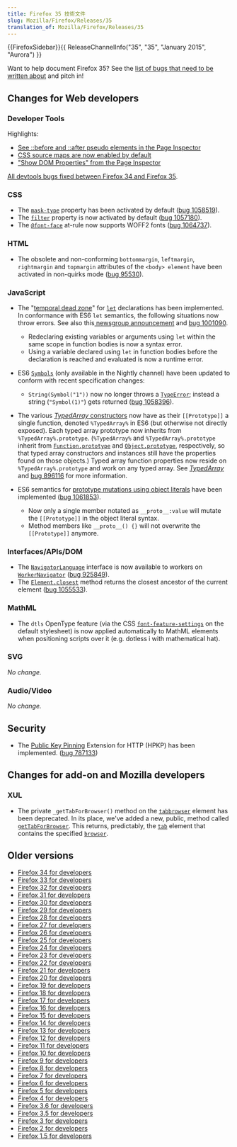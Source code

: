 ```yaml
---
title: Firefox 35 技術文件
slug: Mozilla/Firefox/Releases/35
translation_of: Mozilla/Firefox/Releases/35
---
```

{{FirefoxSidebar}}{{ ReleaseChannelInfo("35", "35", "January 2015", "Aurora") }}

Want to help document Firefox 35? See the [list of bugs that need to be written about](http://beta.elchi3.de/doctracker/#list=fx&version=35.0) and pitch in!

## Changes for Web developers

### Developer Tools

Highlights:

- [See ::before and ::after pseudo elements in the Page Inspector](/en-US/docs/Tools/Page_Inspector#.3A.3Abefore_and_.3A.3Aafter)
- [CSS source maps are now enabled by default](/en-US/docs/Tools/Style_Editor#Source_map_support)
- ["Show DOM Properties" from the Page Inspector](/en-US/docs/Tools/Page_Inspector#Element_popup_menu_2)

[All devtools bugs fixed between Firefox 34 and Firefox 35](https://bugzilla.mozilla.org/buglist.cgi?resolution=FIXED&chfieldto=2014-10-13&chfield=resolution&query_format=advanced&chfieldfrom=2014-09-02&chfieldvalue=FIXED&component=Developer%20Tools&component=Developer%20Tools%3A%203D%20View&component=Developer%20Tools%3A%20Canvas%20Debugger&component=Developer%20Tools%3A%20Console&component=Developer%20Tools%3A%20Debugger&component=Developer%20Tools%3A%20Framework&component=Developer%20Tools%3A%20Graphic%20Commandline%20and%20Toolbar&component=Developer%20Tools%3A%20Inspector&component=Developer%20Tools%3A%20Memory&component=Developer%20Tools%3A%20Netmonitor&component=Developer%20Tools%3A%20Object%20Inspector&component=Developer%20Tools%3A%20Profiler&component=Developer%20Tools%3A%20Responsive%20Mode&component=Developer%20Tools%3A%20Scratchpad&component=Developer%20Tools%3A%20Source%20Editor&component=Developer%20Tools%3A%20Storage%20Inspector&component=Developer%20Tools%3A%20Style%20Editor&component=Developer%20Tools%3A%20Timeline&component=Developer%20Tools%3A%20User%20Stories&component=Developer%20Tools%3A%20Web%20Audio%20Editor&component=Developer%20Tools%3A%20WebGL%20Shader%20Editor&component=Developer%20Tools%3A%20WebIDE&component=Simulator&product=Firefox&product=Firefox%20OS&list_id=11184176).

### CSS

- The [`mask-type`](/zh-TW/docs/Web/CSS/mask-type) property has been activated by default ([bug 1058519](https://bugzilla.mozilla.org/show_bug.cgi?id=1058519)).
- The [`filter`](/zh-TW/docs/Web/CSS/filter) property is now activated by default ([bug 1057180](https://bugzilla.mozilla.org/show_bug.cgi?id=1057180)).
- The [`@font-face`](/zh-TW/docs/Web/CSS/@font-face) at-rule now supports WOFF2 fonts ([bug 1064737](https://bugzilla.mozilla.org/show_bug.cgi?id=1064737)).

### HTML

- The obsolete and non-conforming `bottommargin`, `leftmargin`, `rightmargin` and `topmargin` attributes of the `<body> element` have been activated in non-quirks mode ([bug 95530](https://bugzilla.mozilla.org/show_bug.cgi?id=95530)).

### JavaScript

- The "[temporal dead zone](/en-US/docs/Web/JavaScript/Reference/Statements/let#Temporal_dead_zone_and_errors_with_let)" for [`let`](/en-US/docs/Web/JavaScript/Reference/Statements/let) declarations has been implemented. In conformance with ES6 `let` semantics, the following situations
  now throw errors. See also this[ newsgroup announcement](https://groups.google.com/forum/#!topic/mozilla.dev.platform/tezdW299Zds) and [bug 1001090](https://bugzilla.mozilla.org/show_bug.cgi?id=1001090).

  - Redeclaring existing variables or arguments using `let` within the same scope in function bodies is now a syntax error.
  - Using a variable declared using `let` in function bodies before the declaration is reached and evaluated is now a runtime error.

- ES6 [`Symbols`](/zh-TW/docs/Web/JavaScript/Reference/Symbols) (only available in the Nightly channel) have been updated to conform with recent specification changes:

  - `String(Symbol("1"))` now no longer throws a [`TypeError`](/zh-TW/docs/Web/JavaScript/Reference/TypeError); instead a string (`"Symbol(1)"`) gets returned ([bug 1058396](https://bugzilla.mozilla.org/show_bug.cgi?id=1058396)).

- The various [_TypedArray_ constructors](/en-US/docs/Web/JavaScript/Reference/Global_Objects/TypedArray#TypedArray_objects) now have as their `[[Prototype]]` a single function, denoted `%TypedArray%` in ES6 (but otherwise not directly exposed). Each typed array prototype now inherits from `%TypedArray%.prototype`. (`%TypedArray%` and `%TypedArray%.prototype` inherit from [`Function.prototype`](/en-US/docs/Web/JavaScript/Reference/Global_Objects/Function/prototype) and [`Object.prototype`](/en-US/docs/Web/JavaScript/Reference/Global_Objects/Object/prototype), respectively, so that typed array constructors and instances still have the properties found on those objects.) Typed array function properties now reside on `%TypedArray%.prototype` and work on any typed array. See [_TypedArray_](/en-US/docs/Web/JavaScript/Reference/Global_Objects/TypedArray#Description) and [bug 896116](https://bugzilla.mozilla.org/show_bug.cgi?id=896116) for more information.
- ES6 semantics for [prototype mutations using object literals](/en-US/docs/Web/JavaScript/Reference/Operators/Object_initializer#Prototype_mutation) have been implemented ([bug 1061853](https://bugzilla.mozilla.org/show_bug.cgi?id=1061853)).

  - Now only a single member notated as `__proto__:value` will mutate the `[[Prototype]]` in the object literal syntax.
  - Method members like `__proto__() {}` will not overwrite the `[[Prototype]]` anymore.

### Interfaces/APIs/DOM

- The [`NavigatorLanguage`](/zh-TW/docs/Web/API/NavigatorLanguage) interface is now available to workers on [`WorkerNavigator`](/zh-TW/docs/Web/API/WorkerNavigator) ([bug 925849](https://bugzilla.mozilla.org/show_bug.cgi?id=925849)).
- The [`Element.closest`](/zh-TW/docs/Web/API/Element/closest) method returns the closest ancestor of the current element ([bug 1055533](https://bugzilla.mozilla.org/show_bug.cgi?id=1055533)).

### MathML

- The `dtls` OpenType feature (via the CSS [`font-feature-settings`](/zh-TW/docs/Web/CSS/font-feature-settings) on the default stylesheet) is now applied automatically to MathML elements when positioning scripts over it (e.g. dotless i with mathematical hat).

### SVG

_No change._

### Audio/Video

_No change._

## Security

- The [Public Key Pinning](/en-US/docs/Web/Security/Public_Key_Pinning) Extension for HTTP (HPKP) has been implemented. ([bug 787133](https://bugzilla.mozilla.org/show_bug.cgi?id=787133))

## Changes for add-on and Mozilla developers

### XUL

- The private `_getTabForBrowser()` method on the [`tabbrowser`](/zh-TW/docs/Mozilla/Tech/XUL/tabbrowser) element has been deprecated. In its place, we've added a new, public, method called [`getTabForBrowser`](/zh-TW/docs/Mozilla/Tech/XUL/Method/getTabForBrowser). This returns, predictably, the [`tab`](/zh-TW/docs/Mozilla/Tech/XUL/tab) element that contains the specified [`browser`](/zh-TW/docs/Mozilla/Tech/XUL/browser).

## Older versions

- [Firefox 34 for developers](/zh-TW/docs/Mozilla/Firefox/Releases/34)
- [Firefox 33 for developers](/zh-TW/docs/Mozilla/Firefox/Releases/33)
- [Firefox 32 for developers](/zh-TW/docs/Mozilla/Firefox/Releases/32)
- [Firefox 31 for developers](/zh-TW/docs/Mozilla/Firefox/Releases/31)
- [Firefox 30 for developers](/zh-TW/docs/Mozilla/Firefox/Releases/30)
- [Firefox 29 for developers](/zh-TW/docs/Mozilla/Firefox/Releases/29)
- [Firefox 28 for developers](/zh-TW/docs/Mozilla/Firefox/Releases/28)
- [Firefox 27 for developers](/zh-TW/docs/Mozilla/Firefox/Releases/27)
- [Firefox 26 for developers](/zh-TW/docs/Mozilla/Firefox/Releases/26)
- [Firefox 25 for developers](/zh-TW/docs/Mozilla/Firefox/Releases/25)
- [Firefox 24 for developers](/zh-TW/docs/Mozilla/Firefox/Releases/24)
- [Firefox 23 for developers](/zh-TW/docs/Mozilla/Firefox/Releases/23)
- [Firefox 22 for developers](/zh-TW/docs/Mozilla/Firefox/Releases/22)
- [Firefox 21 for developers](/zh-TW/docs/Mozilla/Firefox/Releases/21)
- [Firefox 20 for developers](/zh-TW/docs/Mozilla/Firefox/Releases/20)
- [Firefox 19 for developers](/zh-TW/docs/Mozilla/Firefox/Releases/19)
- [Firefox 18 for developers](/zh-TW/docs/Mozilla/Firefox/Releases/18)
- [Firefox 17 for developers](/zh-TW/docs/Mozilla/Firefox/Releases/17)
- [Firefox 16 for developers](/zh-TW/docs/Mozilla/Firefox/Releases/16)
- [Firefox 15 for developers](/zh-TW/docs/Mozilla/Firefox/Releases/15)
- [Firefox 14 for developers](/zh-TW/docs/Mozilla/Firefox/Releases/14)
- [Firefox 13 for developers](/zh-TW/docs/Mozilla/Firefox/Releases/13)
- [Firefox 12 for developers](/zh-TW/docs/Mozilla/Firefox/Releases/12)
- [Firefox 11 for developers](/zh-TW/docs/Mozilla/Firefox/Releases/11)
- [Firefox 10 for developers](/zh-TW/docs/Mozilla/Firefox/Releases/10)
- [Firefox 9 for developers](/zh-TW/docs/Mozilla/Firefox/Releases/9)
- [Firefox 8 for developers](/zh-TW/docs/Mozilla/Firefox/Releases/8)
- [Firefox 7 for developers](/zh-TW/docs/Mozilla/Firefox/Releases/7)
- [Firefox 6 for developers](/zh-TW/docs/Mozilla/Firefox/Releases/6)
- [Firefox 5 for developers](/zh-TW/docs/Mozilla/Firefox/Releases/5)
- [Firefox 4 for developers](/zh-TW/docs/Mozilla/Firefox/Releases/4)
- [Firefox 3.6 for developers](/zh-TW/docs/Mozilla/Firefox/Releases/3.6)
- [Firefox 3.5 for developers](/zh-TW/docs/Mozilla/Firefox/Releases/3.5)
- [Firefox 3 for developers](/zh-TW/docs/Mozilla/Firefox/Releases/3)
- [Firefox 2 for developers](/zh-TW/docs/Mozilla/Firefox/Releases/2)
- [Firefox 1.5 for developers](/zh-TW/docs/Mozilla/Firefox/Releases/1.5)
